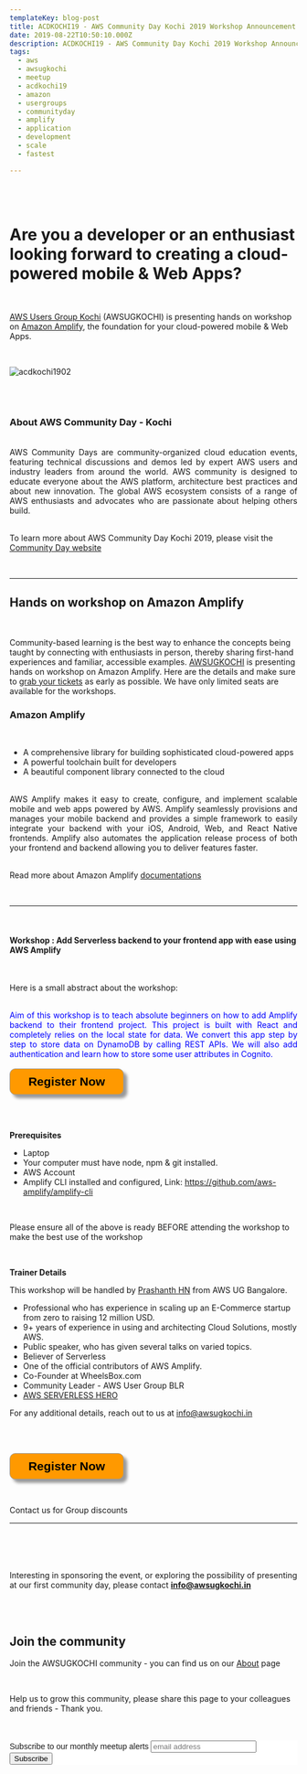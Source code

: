 ```yaml
---
templateKey: blog-post
title: ACDKOCHI19 - AWS Community Day Kochi 2019 Workshop Announcement - Amazon Amplify
date: 2019-08-22T10:50:10.000Z
description: ACDKOCHI19 - AWS Community Day Kochi 2019 Workshop Announcement -  Amazon Amplify
tags:
  - aws
  - awsugkochi
  - meetup
  - acdkochi19
  - amazon
  - usergroups
  - communityday
  - amplify
  - application
  - development
  - scale
  - fastest

---
```

<br>
<br>

<h1>
Are you a developer or an enthusiast looking forward to creating a cloud-powered mobile & Web Apps?  
</h1>

<br>


[AWS Users Group Kochi](https://awsugkochi.in) (AWSUGKOCHI) is presenting hands on workshop on [Amazon Amplify](https://aws-amplify.github.io/), the foundation for your cloud-powered mobile & Web Apps.


<br>

![acdkochi1902](/img/awsugkochi-acdkochi19-workshop-aplify.png)


<br> 
<br>

<h3> About AWS Community Day - Kochi </h3>

<br>
<div style="text-align: justify">
AWS Community Days are community-organized cloud education events, featuring technical discussions and demos led by expert AWS users and industry leaders from around the world. AWS community is designed to educate everyone about the AWS platform, architecture best practices and about new innovation. The global AWS ecosystem consists of a range of AWS enthusiasts and advocates who are passionate about helping others build.
</div>

<br> 

To learn more about AWS Community Day Kochi 2019, please visit the [Community Day website](https://communityday.awsugkochi.in)

<br>  

---

<h2>
Hands on workshop on Amazon Amplify
</h2>

<br>

Community-based learning is the best way to enhance the concepts being taught by connecting with enthusiasts in person, thereby sharing first-hand experiences and familiar, accessible examples. [AWSUGKOCHI](https://communityday.awsugkochi.in) is presenting hands on workshop on Amazon Amplify. Here are the details and make sure to [grab your tickets](https://konfhub.com/awsugkochi) as early as possible. We have only limited seats are available for the workshops.

<h3>
Amazon Amplify
</h3>

<br>

- A comprehensive library for building sophisticated cloud-powered apps
- A powerful toolchain built for developers
- A beautiful component library connected to the cloud

<br>
<div style="text-align: justify">
AWS Amplify makes it easy to create, configure, and implement scalable mobile and web apps powered by AWS. Amplify seamlessly provisions and manages your mobile backend and provides a simple framework to easily integrate your backend with your iOS, Android, Web, and React Native frontends. Amplify also automates the application release process of both your frontend and backend allowing you to deliver features faster.
</div>

<br>

Read more about Amazon Amplify [documentations](https://aws-amplify.github.io/)

<br> 

---
<br>
<h4>
Workshop : Add Serverless backend to your frontend app with ease using AWS Amplify
</h4>

<br>

Here is a small abstract about the workshop:

<br>

<div style="text-align: justify">
<span style="color:blue">
Aim of this workshop is to teach absolute beginners on how to add Amplify backend to their frontend project. This project is built with React and completely relies on the local state for data. We convert this app step by step to store data on DynamoDB by calling REST APIs. We will also add authentication and learn how to store some user attributes in Cognito.
</span>

</div>

<br>

<form>
<input style="width: 200px; padding: 10px; cursor: pointer; box-shadow: 6px 6px 5px; #999; -webkit-box-shadow: 6px 6px 5px #999; -moz-box-shadow: 6px 6px 5px #999; font-weight: bold; background: #FF9900; color: #000; border-radius: 10px; border: 1px solid #999; font-size: 150%;" type="button" value="Register Now" onclick="location.href='https://konfhub.com/awsugkochi'" />
</form>  

<br> <br>

**Prerequisites**

- Laptop
- Your computer must have node, npm & git installed.
- AWS Account
- Amplify CLI installed and configured, Link: https://github.com/aws-amplify/amplify-cli

<br>

Please ensure all of the above is ready BEFORE attending the workshop to make the best use of the workshop

<br>

**Trainer Details**

This workshop will be handled by [Prashanth HN](https://www.linkedin.com/in/hnprashanth/) from AWS UG Bangalore.

- Professional who has experience in scaling up an E-Commerce startup from zero to raising 12 million USD. 
- 9+ years of experience in using and architecting Cloud Solutions, mostly AWS. 
- Public speaker, who has given several talks on varied topics. 
- Believer of Serverless 
- One of the official contributors of AWS Amplify. 
- Co-Founder at WheelsBox.com
- Community Leader - AWS User Group BLR
- [AWS SERVERLESS HERO](https://aws.amazon.com/developer/community/heroes/prashanth-hn/) 

For any additional details, reach out to us at info@awsugkochi.in


<br> <br> 

<form>
<input style="width: 200px; padding: 10px; cursor: pointer; box-shadow: 6px 6px 5px; #999; -webkit-box-shadow: 6px 6px 5px #999; -moz-box-shadow: 6px 6px 5px #999; font-weight: bold; background: #FF9900; color: #000; border-radius: 10px; border: 1px solid #999; font-size: 150%;" type="button" value="Register Now" onclick="location.href='https://konfhub.com/awsugkochi'" />
</form>  

<br> 

Contact us for Group discounts

---

<br> <br> <br> <br>
Interesting in sponsoring the event, or exploring the possibility of presenting at our first community day, please contact **info@awsugkochi.in**


<br> <br>

## Join the community

Join the AWSUGKOCHI community - you can find us on our [About](https://awsugkochi.in/about) page

<br> 

Help us to grow this community, please share this page to your colleagues and friends - Thank you.

<br>
<br>

<!-- Begin Mailchimp Signup Form -->
<link href="//cdn-images.mailchimp.com/embedcode/slim-10_7.css" rel="stylesheet" type="text/css">
<style type="text/css">
	#mc_embed_signup{background:#fff; clear:left; font:14px Helvetica,Arial,sans-serif; }
	/* Add your own Mailchimp form style overrides in your site stylesheet or in this style block.
	   We recommend moving this block and the preceding CSS link to the HEAD of your HTML file. */
</style>
<div id="mc_embed_signup">
<form action="https://awsugkochi.us20.list-manage.com/subscribe/post?u=b4c4469413422365d2a2e5cf6&amp;id=d4837b9a16" method="post" id="mc-embedded-subscribe-form" name="mc-embedded-subscribe-form" class="validate" target="_blank" novalidate>
    <div id="mc_embed_signup_scroll">
	<label for="mce-EMAIL">Subscribe to our monthly meetup alerts</label>
	<input type="email" value="" name="EMAIL" class="email" id="mce-EMAIL" placeholder="email address" required>
    <!-- real people should not fill this in and expect good things - do not remove this or risk form bot signups-->
    <div style="position: absolute; left: -5000px;" aria-hidden="true"><input type="text" name="b_b4c4469413422365d2a2e5cf6_d4837b9a16" tabindex="-1" value=""></div>
    <div class="clear"><input type="submit" value="Subscribe" name="subscribe" id="mc-embedded-subscribe" class="button"></div>
    </div>
</form>
</div>

<!--End mc_embed_signup-->
